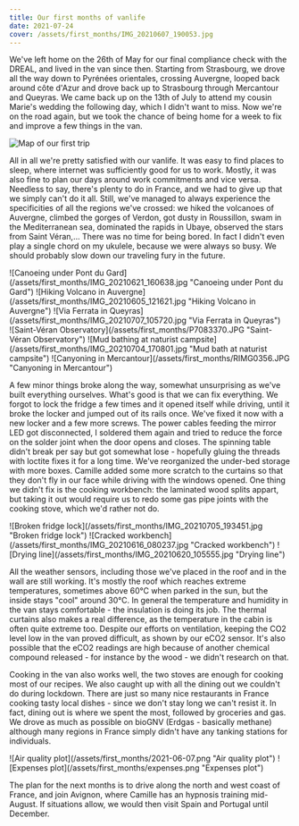 ```yaml
---
title: Our first months of vanlife
date: 2021-07-24
cover: /assets/first_months/IMG_20210607_190053.jpg
---
```


We've left home on the 26th of May for our final compliance check with the DREAL, and lived in the van since then.
Starting from Strasbourg, we drove all the way down to Pyrénées orientales, crossing Auvergne, looped back around côte d'Azur and drove back up to Strasbourg through Mercantour and Queyras.
We came back up on the 13th of July to attend my cousin Marie's wedding the following day, which I didn't want to miss.
Now we're on the road again, but we took the chance of being home for a week to fix and improve a few things in the van.

![Map of our first trip](/assets/first_months/Vanderfool1strip.png "Map of our first trip")

All in all we're pretty satisfied with our vanlife.
It was easy to find places to sleep, where internet was sufficiently good for us to work.
Mostly, it was also fine to plan our days around work commitments and vice versa.
Needless to say, there's plenty to do in France, and we had to give up that we simply can't do it all.
Still, we've managed to always experience the specificities of all the regions we've crossed: we hiked the volcanoes of Auvergne, climbed the gorges of Verdon, got dusty in Roussillon, swam in the Mediterranean sea, dominated the rapids in Ubaye, observed the stars from Saint Véran,...
There was no time for being bored.
In fact I didn't even play a single chord on my ukulele, because we were always so busy.
We should probably slow down our traveling fury in the future.

<div class="row-image">
![Canoeing under Pont du Gard](/assets/first_months/IMG_20210621_160638.jpg "Canoeing under Pont du Gard")
![Hiking Volcano in Auvergne](/assets/first_months/IMG_20210605_121621.jpg "Hiking Volcano in Auvergne")
![Via Ferrata in Queyras](/assets/first_months/IMG_20210707_105720.jpg "Via Ferrata in Queyras")
</div>
<div class="row-image">
![Saint-Véran Observatory](/assets/first_months/P7083370.JPG "Saint-Véran Observatory")
![Mud bathing at naturist campsite](/assets/first_months/IMG_20210704_170801.jpg "Mud bath at naturist campsite")
![Canyoning in Mercantour](/assets/first_months/RIMG0356.JPG "Canyoning in Mercantour")
</div>

A few minor things broke along the way, somewhat unsurprising as we've built everything ourselves.
What's good is that we can fix everything.
We forgot to lock the fridge a few times and it opened itself while driving, until it broke the locker and jumped out of its rails once.
We've fixed it now with a new locker and a few more screws.
The power cables feeding the mirror LED got disconnected, I soldered them again and tried to reduce the force on the solder joint when the door opens and closes.
The spinning table didn't break per say but got somewhat lose - hopefully gluing the threads with loctite fixes it for a long time.
We've reorganized the under-bed storage with more boxes.
Camille added some more scratch to the curtains so that they don't fly in our face while driving with the windows opened.
One thing we didn't fix is the cooking workbench: the laminated wood splits appart, but taking it out would require us to redo some gas pipe joints with the cooking stove, which we'd rather not do.

<div class="row-image">
![Broken fridge lock](/assets/first_months/IMG_20210705_193451.jpg "Broken fridge lock")
![Cracked workbench](/assets/first_months/IMG_20210616_080237.jpg "Cracked workbench")
![Drying line](/assets/first_months/IMG_20210620_105555.jpg "Drying line")
</div>

All the weather sensors, including those we've placed in the roof and in the wall are still working.
It's mostly the roof which reaches extreme temperatures, sometimes above 60°C when parked in the sun, but the inside stays "cool" around 30°C.
In general the temperature and humidity in the van stays comfortable - the insulation is doing its job.
The thermal curtains also makes a real difference, as the temperature in the cabin is often quite extreme too.
Despite our efforts on ventilation, keeping the CO2 level low in the van proved difficult, as shown by our eCO2 sensor.
It's also possible that the eCO2 readings are high because of another chemical compound released - for instance by the wood - we didn't research on that.

Cooking in the van also works well, the two stoves are enough for cooking most of our recipes.
We also caught up with all the dining out we couldn't do during lockdown.
There are just so many nice restaurants in France cooking tasty local dishes - since we don't stay long we can't resist it.
In fact, dining out is where we spent the most, followed by groceries and gas.
We drove as much as possible on bioGNV (Erdgas - basically methane) although many regions in France simply didn't have any tanking stations for individuals.

<div class="row-image">
![Air quality plot](/assets/first_months/2021-06-07.png "Air quality plot")
![Expenses plot](/assets/first_months/expenses.png "Expenses plot")
</div>

The plan for the next months is to drive along the north and west coast of France, and join Avignon, where Camille has an hypnosis training mid-August.
If situations allow, we would then visit Spain and Portugal until December.
